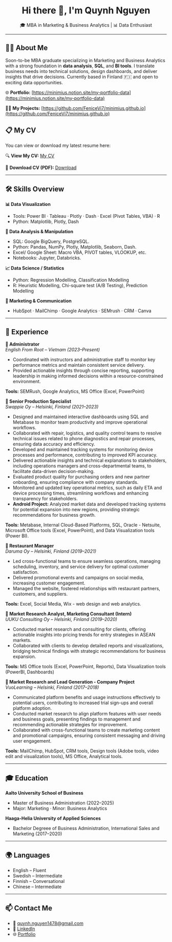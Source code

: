 

<!--
**FeniceVi7/FeniceVi7** is a ✨ _special_ ✨ repository because its `README.md` (this file) appears on your GitHub profile.

Here are some ideas to get you started:

- 🔭 I’m currently working on ...
- 🌱 I’m currently learning ...
- 👯 I’m looking to collaborate on ...
- 🤔 I’m looking for help with ...
- 💬 Ask me about ...
- 📫 How to reach me: ...
- 😄 Pronouns: ...
- ⚡ Fun fact: ...
-->

<h1 align="center">Hi there 👋, I'm Quynh Nguyen</h1>
<p align="center">
  🎓 MBA in Marketing & Business Analytics | 📊 Data Enthusiast 
</p>

---

## 👩‍💻 About Me
Soon-to-be MBA graduate specializing in Marketing and Business Analytics with a strong foundation in **data analysis**, **SQL**, and **BI tools**. I translate business needs into technical solutions, design dashboards, and deliver insights that drive decisions. Currently based in Finland 🇫🇮 and open to exciting data opportunities.

🌐 **Portfolio:** [https://minimius.notion.site/my-portfolio-data](https://minimius.notion.site/my-portfolio-data)

🕵️‍♂️ **My Projects:** [https://github.com/FeniceVi7/minimius.github.io](https://github.com/FeniceVi7/minimius.github.io)

## 📋 My CV

You can view or download my latest resume here:

🔍 **View My CV:** [My CV](https://github.com/FeniceVi7/FeniceVi7/blob/main/Quynh%20Nguyen%20CV.pdf)  

💾 **Download CV (PDF):** [Download](https://github.com/FeniceVi7/FeniceVi7/raw/main/Quynh%20Nguyen%20CV.pdf)


---

## 🛠 Skills Overview

**📊 Data Visualization**  
- Tools: Power BI · Tableau · Plotly · Dash · Excel (Pivot Tables, VBA) · R
- Python: Matplotlib, Plotly, Dash

**📑 Data Analysis & Manipulation**  
- SQL: Google BigQuery, PostgreSQL.
- Python: Pandas, NumPy, Plotly, Matplotlib, Seaborn, Dash.
- Excel/ Google Sheet: Macro VBA, PIVOT tables, VLOOKUP, etc.
- Notebooks: Jupyter, Databricks.

**📈 Data Science / Statistics**  
- Python: Regression Modelling, Classification Modelling
- R: Heuristic Modelling, Chi-square test (A/B Testing), Prediction Modelling

**🧰 Marketing & Communication**  
- HubSpot · MailChimp · Google Analytics · SEMrush · CRM · Canva

---

## 💼 Experience

**📌 Administrator**  
*English From Root – Vietnam (2023–Present)*  
- Coordinated with instructors and administrative staff to monitor key performance metrics and maintain consistent service delivery.
- Provided actionable insights through concise reporting, supporting leadership in making informed decisions within a resource-constrained environment.

**Tools:** SEMRush, Google Analytics, MS Office (Excel, PowerPoint)

**📌 Senior Production Specialist**  
*Swappie Oy – Helsinki, Finland (2021–2023)*  
- Designed and maintained interactive dashboards using SQL and Metabase to monitor team productivity and improve operational workflows.
- Collaborated with repair, logistics, and quality control teams to resolve technical issues related to phone diagnostics and repair processes, ensuring data accuracy and efficiency.
- Developed and maintained tracking systems for monitoring device processes and performance, contributing to improved KPI accuracy.
- Delivered actionable insights and technical explanations to stakeholders, including operations managers and cross-departmental teams, to facilitate data-driven decision-making.
- Evaluated product quality for purchasing orders and new partner onboarding, ensuring compliance with company standards.
- Monitored and updated key operational metrics, such as daily ETA and device processing times, streamlining workflows and enhancing transparency for stakeholders.
- **Android Project:** Analyzed market data and developed tracking systems for potential expansion into new regions, providing strategic recommendations for business growth.

**Tools:** Metabase, Internal Cloud-Based Platforms, SQL, Oracle - Netsuite, Microsoft Office tools (Excel, PowerPoint), and Data Visualization tools (Power BI).

**📌 Restaurant Manager**  
*Daruma Oy – Helsinki, Finland (2019–2021)*  
- Led cross-functional teams to ensure seamless operations, managing scheduling, inventory, and service delivery for optimal customer satisfaction.
- Delivered promotional events and campaigns on social media, increasing customer engagement.
- Managed the website, fostered relationships with restaurant partners, customers, and suppliers.

**Tools:** Excel, Social Media, Wix - web design and web analytics.

**📌 Market Research Analyst, Marketing Consultant (Intern)**  
*UUKU Consulting Oy – Helsinki, Finland (2019–2020)*  
- Conducted market research and consulting for clients, offering actionable insights into pricing trends for entry strategies in ASEAN markets.  
- Collaborated with clients to develop detailed reports and visualizations, bridging technical findings with strategic recommendations for business expansion.

**Tools:** MS Office tools (Excel, PowerPoint, Reports), Data Visualization tools (PowerBI, Dashboards)

**📌 Market Research and Lead Generation - Company Project**  
*VuoLearning – Helsinki, Finland (2017–2018)*  
- Communicated platform benefits and usage instructions effectively to potential users, contributing to increased trial sign-ups and overall platform adoption.
- Conducted market research to align platform features with user needs and business goals, presenting findings to management and recommending actionable strategies for improvement.
- Collaborated with cross-functional teams to create marketing content and promotional campaigns, ensuring consistent messaging and driving user engagement.

**Tools:** MailChimp, HubSpot, CRM tools, Design tools (Adobe tools, video edit and visualization tools), MS Office, Analytical tools.

---

## 🎓 Education

**Aalto University School of Business**  
- Master of Business Administration (2022–2025)  
- Major: Marketing · Minor: Business Analytics

**Haaga-Helia University of Applied Sciences**  
- Bachelor Degreee of Business Administration, International Sales and Marketing (2017–2020)

---

## 🌍 Languages
- English – Fluent  
- Swedish – Intermediate  
- Finnish – Conversational  
- Chinese – Intermediate  

---

## 📫 Contact Me
- 📧 quynh.nguyen1478@gmail.com  
- 💼 [LinkedIn](https://linkedin.com/in/quynhnguyen1478)  
- 🌐 [Portfolio](https://minimius.notion.site/my-portfolio-data)  

